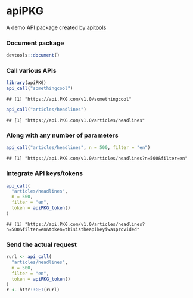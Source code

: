 apiPKG
================

A demo API package created by [apitools](..)

### Document package

``` r
devtools::document()
```

### Call various APIs

``` r
library(apiPKG)
api_call("somethingcool")
```

    ## [1] "https://api.PKG.com/v1.0/somethingcool"

``` r
api_call("articles/headlines")
```

    ## [1] "https://api.PKG.com/v1.0/articles/headlines"

### Along with any number of parameters

``` r
api_call("articles/headlines", n = 500, filter = "en")
```

    ## [1] "https://api.PKG.com/v1.0/articles/headlines?n=500&filter=en"

### Integrate API keys/tokens

``` r
api_call(
  "articles/headlines", 
  n = 500, 
  filter = "en", 
  token = apiPKG_token()
)
```

    ## [1] "https://api.PKG.com/v1.0/articles/headlines?n=500&filter=en&token=thisistheapikeyiwasprovided"

### Send the actual request

``` r
rurl <- api_call(
  "articles/headlines", 
  n = 500, 
  filter = "en", 
  token = apiPKG_token()
)
r <- httr::GET(rurl)
```
